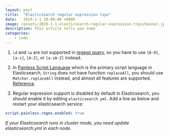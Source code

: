```yaml
---
layout: post
title:  "Elasticsearch regular expression tips"
date:   2019-1-1 18:00:00 +0800
image: /assets/2019-1-1-elasticsearch-regular-expression-tips/banner.jpg
description: This article tells you some 
categories:
    - code
---
```


1. `\d` and `\w` are not supported in [regexp query](https://www.elastic.co/guide/en/elasticsearch/reference/current/query-dsl-regexp-query.html#regexp-syntax), so you have to use `[0-9]`, `[a-z]`, `[A-Z]`, or `[a-zA-Z]` instead.

2. In [Painless Script Language](https://www.elastic.co/guide/en/elasticsearch/painless/current/index.html) which is the primary script language in Elasticsearch, `String` does not have function `replaceAll`, you should use `Matcher.replaceAll` instead, and almost all features are supported.
[Reference](https://www.elastic.co/guide/en/elasticsearch/painless/current/painless-examples.html).

3. Regular expression support is disabled by default in Elasticsearch, you should enable it by editing `elasticsearch.yml`. Add a line as below and restart your elasticsearch service:

```yaml
script.painless.regex.enabled: true
```

*If your Elasticsearch runs in cluster mode, you need update elasticsearch.yml in each node.*
